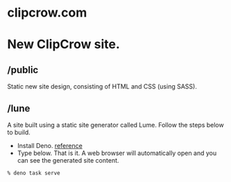 # clipcrow.com

# New ClipCrow site.

## /public

Static new site design, consisting of HTML and CSS (using SASS).

## /lune

A site built using a static site generator called Lume. Follow the steps below
to build.

- Install Deno.
  [reference](https://deno.com/manual@v1.34.3/getting_started/installation)
- Type below. That is it. A web browser will automatically open and you can see
  the generated site content.

```sh
% deno task serve
```